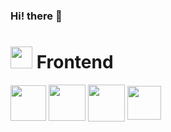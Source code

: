 ### Hi! there 👋

<!--
**chithiraivel/chithiraivel** is a ✨ _special_ ✨ repository because its `README.md` (this file) appears on your GitHub profile.

Here are some ideas to get you started:

- 🔭 I’m currently working on ...
- 🌱 I’m currently learning ...
- 👯 I’m looking to collaborate on ...
- 🤔 I’m looking for help with ...
- 💬 Ask me about ...
- 📫 How to reach me: ...
- 😄 Pronouns: ...
- ⚡ Fun fact: ...
-->
<div>
<h1><img src="https://cdn-icons-png.flaticon.com/512/253/253503.png" height="35" width="35"/> Frontend</h1>
<span><img src="https://cdn.pixabay.com/photo/2017/08/05/11/16/logo-2582748_1280.png" target="blank" align="center" height="57" width="57"/></span>
<span><img src="https://img.freepik.com/free-icon/css_318-698167.jpg" target="blank" align="center" height="58" width="59"/></span>
<span><img src="https://static.javatpoint.com/images/javascript/javascript_logo.png" target="blank" align="center" height="59" width="59"/></span>
<span><img src="https://upload.wikimedia.org/wikipedia/commons/thumb/a/a7/React-icon.svg/2300px-React-icon.svg.png" target="blank" align="center" height="54" width="54"/></span>
 </div>
